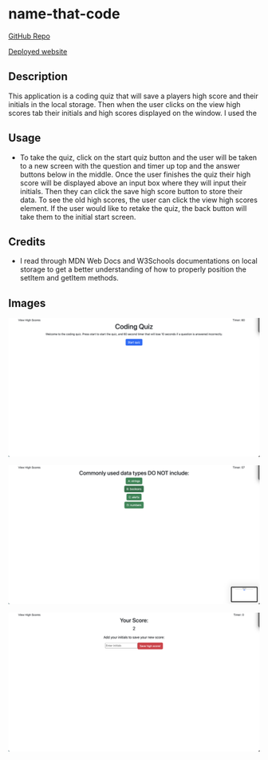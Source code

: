 # name-that-code

[GitHub Repo](https://github.com/mosjoreland/name-that-code)

[Deployed website](https://mosjoreland.github.io/name-that-code/)

## Description
This application is a coding quiz that will save a players high score and their initials in the local storage. Then when the user clicks on the view high scores tab their initials and high scores displayed on the window. I used the 

## Usage
* To take the quiz, click on the start quiz button and the user will be taken to a new screen with the question and timer up top and the answer buttons below in the middle. Once the user finishes the quiz their high score will be displayed above an input box where they will input their initials. Then they can click the save high score button to store their data. To see the old high scores, the user can click the view high scores element. If the user would like to retake the quiz, the back button will take them to the initial start screen.

## Credits
* I read through MDN Web Docs and W3Schools documentations on local storage to get a better understanding of how to properly position the setItem and getItem methods.

## Images
![Start quiz screen](./images/Screenshot%202023-04-24%20at%203.17.54%20PM.png)

![Questions screen](./images/Screenshot%202023-04-24%20at%203.17.59%20PM.png)

![Save score screen](./images/Screenshot%202023-04-24%20at%203.18.07%20PM.png)